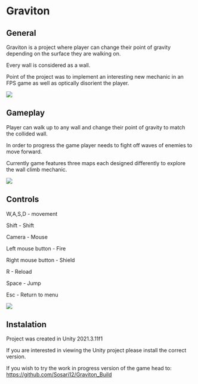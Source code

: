 # Graviton

## General
Graviton is a project where player can change their point of gravity depending on the surface they are walking on.

Every wall is considered as a wall. 

Point of the project was to implement an interesting new mechanic in an FPS game as well as optically disorient the player.

![](https://github.com/Sosari12/TicTacToe/blob/main/Media/TicTacToe_gameStart.gif)

## Gameplay
Player can walk up to any wall and change their point of gravity to match the collided wall.

In order to progress the game player needs to fight off waves of enemies to move forward.

Currently game features three maps each designed differently to explore the wall climb mechanic.

![](https://github.com/Sosari12/TicTacToe/blob/main/Media/TicTacToe_gameStart.gif)

## Controls
W,A,S,D - movement

Shift - Shift

Camera - Mouse

Left mouse button - Fire

Right mouse button - Shield

R - Reload

Space - Jump

Esc - Return to menu

![](https://github.com/Sosari12/TicTacToe/blob/main/Media/TicTacToe_gameStart.gif)

## Instalation
Project was created in Unity 2021.3.11f1

If you are interested in viewing the Unity project please install the correct version.

If you wish to try the work in progress version of the game head to: https://github.com/Sosari12/Graviton_Build
